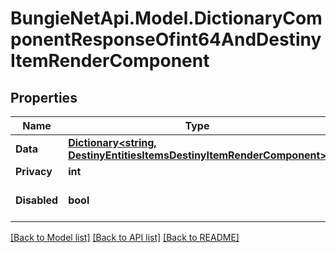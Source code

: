
# BungieNetApi.Model.DictionaryComponentResponseOfint64AndDestinyItemRenderComponent

## Properties

Name | Type | Description | Notes
------------ | ------------- | ------------- | -------------
**Data** | [**Dictionary&lt;string, DestinyEntitiesItemsDestinyItemRenderComponent&gt;**](DestinyEntitiesItemsDestinyItemRenderComponent.md) |  | [optional] 
**Privacy** | **int** |  | [optional] 
**Disabled** | **bool** | If true, this component is disabled. | [optional] 

[[Back to Model list]](../README.md#documentation-for-models)
[[Back to API list]](../README.md#documentation-for-api-endpoints)
[[Back to README]](../README.md)

